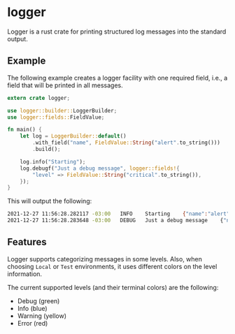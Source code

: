 # logger

Logger is a rust crate for printing structured log messages into the standard
output.

## Example

The following example creates a logger facility with one required field, i.e.,
a field that will be printed in all messages.

```rust
extern crate logger;

use logger::builder::LoggerBuilder;
use logger::fields::FieldValue;

fn main() {
    let log = LoggerBuilder::default()
        .with_field("name", FieldValue::String("alert".to_string()))
        .build();

    log.info("Starting");
    log.debugf("Just a debug message", logger::fields!{
        "level" => FieldValue::String("critical".to_string()),
    });
}
```

This will output the following:

```bash
2021-12-27 11:56:28.282117 -03:00	INFO	Starting	{"name":"alert","local.ts":1640616988,"local.ts_ms":1640616988282}
2021-12-27 11:56:28.283648 -03:00	DEBUG	Just a debug message	{"name":"alert","local.ts":1640616988,"local.ts_ms":1640616988283,"level":"critical"
```

## Features

Logger supports categorizing messages in some levels. Also, when choosing `Local`
or `Test` environments, it uses different colors on the level information.

The current supported levels (and their terminal colors) are the following:

* Debug (green)
* Info (blue)
* Warning (yellow)
* Error (red)

